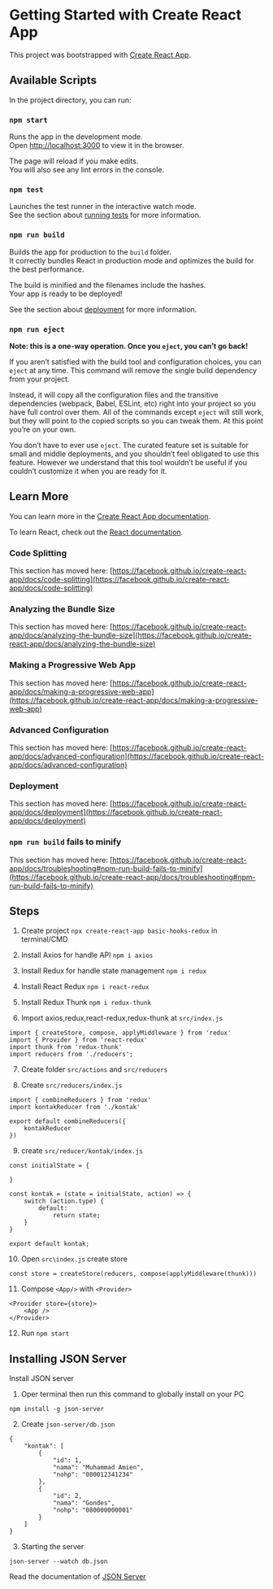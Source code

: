 # Getting Started with Create React App

This project was bootstrapped with [Create React App](https://github.com/facebook/create-react-app).

## Available Scripts

In the project directory, you can run:

### `npm start`

Runs the app in the development mode.\
Open [http://localhost:3000](http://localhost:3000) to view it in the browser.

The page will reload if you make edits.\
You will also see any lint errors in the console.

### `npm test`

Launches the test runner in the interactive watch mode.\
See the section about [running tests](https://facebook.github.io/create-react-app/docs/running-tests) for more information.

### `npm run build`

Builds the app for production to the `build` folder.\
It correctly bundles React in production mode and optimizes the build for the best performance.

The build is minified and the filenames include the hashes.\
Your app is ready to be deployed!

See the section about [deployment](https://facebook.github.io/create-react-app/docs/deployment) for more information.

### `npm run eject`

**Note: this is a one-way operation. Once you `eject`, you can’t go back!**

If you aren’t satisfied with the build tool and configuration choices, you can `eject` at any time. This command will remove the single build dependency from your project.

Instead, it will copy all the configuration files and the transitive dependencies (webpack, Babel, ESLint, etc) right into your project so you have full control over them. All of the commands except `eject` will still work, but they will point to the copied scripts so you can tweak them. At this point you’re on your own.

You don’t have to ever use `eject`. The curated feature set is suitable for small and middle deployments, and you shouldn’t feel obligated to use this feature. However we understand that this tool wouldn’t be useful if you couldn’t customize it when you are ready for it.

## Learn More

You can learn more in the [Create React App documentation](https://facebook.github.io/create-react-app/docs/getting-started).

To learn React, check out the [React documentation](https://reactjs.org/).

### Code Splitting

This section has moved here: [https://facebook.github.io/create-react-app/docs/code-splitting](https://facebook.github.io/create-react-app/docs/code-splitting)

### Analyzing the Bundle Size

This section has moved here: [https://facebook.github.io/create-react-app/docs/analyzing-the-bundle-size](https://facebook.github.io/create-react-app/docs/analyzing-the-bundle-size)

### Making a Progressive Web App

This section has moved here: [https://facebook.github.io/create-react-app/docs/making-a-progressive-web-app](https://facebook.github.io/create-react-app/docs/making-a-progressive-web-app)

### Advanced Configuration

This section has moved here: [https://facebook.github.io/create-react-app/docs/advanced-configuration](https://facebook.github.io/create-react-app/docs/advanced-configuration)

### Deployment

This section has moved here: [https://facebook.github.io/create-react-app/docs/deployment](https://facebook.github.io/create-react-app/docs/deployment)

### `npm run build` fails to minify

This section has moved here: [https://facebook.github.io/create-react-app/docs/troubleshooting#npm-run-build-fails-to-minify](https://facebook.github.io/create-react-app/docs/troubleshooting#npm-run-build-fails-to-minify)


## Steps

1. Create project `npx create-react-app basic-hooks-redux` in terminal/CMD

2. Install Axios for handle API `npm i axios`

3. Install Redux for handle state management `npm i redux`

4. Install React Redux `npm i react-redux`

5. Install Redux Thunk `npm i redux-thunk`

6. Import axios,redux,react-redux,redux-thunk at `src/index.js`

```
import { createStore, compose, applyMiddleware } from 'redux'
import { Provider } from 'react-redux'
import thunk from 'redux-thunk'
import reducers from './reducers';
```

7. Create folder `src/actions` and `src/reducers`

8. Create `src/reducers/index.js`
```
import { combineReducers } from 'redux'
import kontakReducer from './kontak'

export default combineReducers({
    kontakReducer
})
```
9. create `src/reducer/kontak/index.js`
```
const initialState = {

}

const kontak = (state = initialState, action) => {
    switch (action.type) {
        default:
            return state;
    }
}

export default kontak;
```
10. Open `src\index.js` create store
```
const store = createStore(reducers, compose(applyMiddleware(thunk)))
```

11. Compose `<App/>` with `<Provider>`
```
<Provider store={store}>
    <App />
</Provider>
```

12. Run `npm start`


## Installing JSON Server
Install JSON server
1. Oper terminal then run this command to globally install on your PC
```
npm install -g json-server
```

2. Create `json-server/db.json`
```
{
    "kontak": [
        {
            "id": 1,
            "nama": "Muhammad Amien",
            "nohp": "080012341234"
        },
        {
            "id": 2,
            "nama": "Gondes",
            "nohp": "080000000001"
        }
    ]
}
```

3. Starting the server
```
json-server --watch db.json
```

Read the documentation of [JSON Server](https://github.com/typicode/json-server)